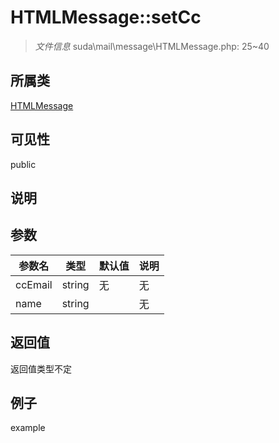 # HTMLMessage::setCc

> *文件信息* suda\mail\message\HTMLMessage.php: 25~40
## 所属类 

[HTMLMessage](../HTMLMessage.md)

## 可见性

  public  
## 说明



## 参数

 
| 参数名 | 类型 | 默认值 | 说明 |
|--------|-----|-------|-------|
 | ccEmail |  string | 无 | 无 |
 | name |  string |  | 无 |
## 返回值
返回值类型不定
## 例子

example